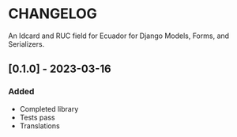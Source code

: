 # CHANGELOG
An Idcard and RUC field for Ecuador for Django Models, Forms, and Serializers.

## [0.1.0] - 2023-03-16

### Added
- Completed library
- Tests pass
- Translations
